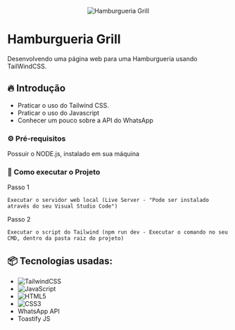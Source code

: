 <div align="center">
  
  ![Hamburgueria Grill](https://github.com/kengiiGMs/Hamburgueria-Grill/assets/80048095/3e414d5d-25f6-4f2b-b022-e835858c8ef2)
  
</div>

# Hamburgueria Grill

Desenvolvendo uma página web para uma Hamburgueria usando TailWindCSS.

## 🔥 Introdução

- Praticar o uso do Tailwind CSS.
- Praticar o uso do Javascript
- Conhecer um pouco sobre a API do WhatsApp

### ⚙️ Pré-requisitos

Possuir o NODE.js, instalado em sua máquina

### 🔨 Como executar o Projeto

Passo 1
```
Executar o servidor web local (Live Server - "Pode ser instalado através do seu Visual Studio Code")
```
Passo 2
```
Executar o script do Tailwind (npm run dev - Executar o comando no seu CMD, dentro da pasta raiz do projeto)
```

## 📦 Tecnologias usadas:

* ![TailwindCSS](https://img.shields.io/badge/tailwindcss-%2338B2AC.svg?style=for-the-badge&logo=tailwind-css&logoColor=white)
* ![JavaScript](https://img.shields.io/badge/javascript-%23323330.svg?style=for-the-badge&logo=javascript&logoColor=%23F7DF1E)
* ![HTML5](https://img.shields.io/badge/html5-%23E34F26.svg?style=for-the-badge&logo=html5&logoColor=white)
* ![CSS3](https://img.shields.io/badge/css3-%231572B6.svg?style=for-the-badge&logo=css3&logoColor=white)
* WhatsApp API
* Toastify JS
